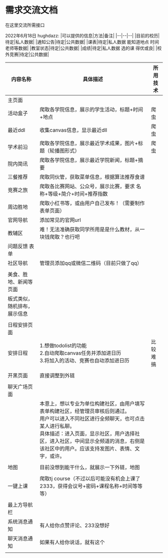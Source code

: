 # 需求交流文档

在这里交流所需接口

2022年6月18日
hughdazz:
|可以提供的信息|方法|备注|
|--|--|--|
|目前的校历|待定|私人数据|
|通知公告|待定|公共数据|
|课表|待定|私人数据 能知道地点 时间 老师等数据|
|教室状态|待定|公共数据|
|成绩|待定|私人数据 选的课 得优或良|
|校外竞赛|待定|公共数据|

| 内容名称                     | 具体描述                                                     | 所用技术 |
| ---------------------------- | ------------------------------------------------------------ | -------- |
| 主页面                       |                                                              |          |
| 活动盒子                     | 爬取各学院信息，展示的学生活动，标题+时间+地点               | 爬虫     |
| 最近ddl                      | 收集canvas信息，显示最近dll                                  | 爬虫     |
| 学术前沿                     | 爬取各学院信息，展示最近学术成果，图片+标题（轮播图形式）    | 爬虫     |
| 院内简讯                     | 爬取各学院信息，展示最近学院新闻，标题+摘要                  |          |
| 三餐推荐                     | 爬取同伙管，获取菜单信息，根据算法推荐食谱                   |          |
| 竞赛之旅                     | 爬取各比赛网站、公众号，展示比赛，要求 名称+等级+简介+时间+推荐指数 |          |
| 周边胜地                     | 爬取小红书等，或由用户自己发布！（需要制作表单页面）         |          |
| 官网导航                     | 添加常见的官网url                                            |          |
| 教辅区                       | 难！无法准确获取同学所用是是什么教材，从一块钱爬取？也行吧   |          |
| 问题反馈	表单             |                                                              |          |
| 社区导航                     | 管理员添加qq或微信二维码（目前只做了qq）                     |          |
|                              |                                                              |          |
| 美食、胜地、新闻等页面       |                                                              |          |
| 板式类似，随机排布，展示信息 |                                                              |          |
|                              |                                                              |          |
| 日程安排页面                 |                                                              |          |
| 安排日程                     | 1.想做todolist的功能<br />2.自动爬取canvas任务并添加进日历<br />3.将加入的活动、竞赛也自动添加进日历 | 比较难搞 |
|                              |                                                              |          |
| 开黑页面                     | 直接调整到外链                                               |          |
|                              |                                                              |          |
| 聊天广场页面                 |                                                              |          |
|                              | 本意上，想以专业为单位构建社区，由用户填写表单构建社区，经管理员审核后则通过。<br />用户可以进入不同社区进行全频聊天，也可点击某人进行私聊。<br />具体描述：进入页面，显示社区，用户选择社区，进入社区，中间显示全频道的消息，右侧是该社区中的用户。应该支持发图片、表情、文字，或许。 |          |
|                              |                                                              |          |
| 地图                         | 目前没想到能干什么，就展示一下外链，地图                     |          |
|                              |                                                              |          |
| 一键上课                     | 爬取tj course（不过以后可能没有机会上课了2333，获得会议号+密码+课程名称+时间等等等） |          |
|                              |                                                              |          |
| 最上方导航栏                 |                                                              |          |
| 系统消息通知                 | 有人给你点赞评论、233没想好                                  |          |
| 聊天消息通知                 | 如果有人给你说话，就有这个                                   |          |
|                              |                                                              |          |





​		
